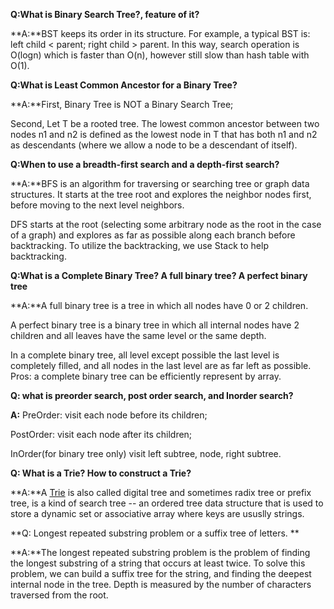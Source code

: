 **Q:What is Binary Search Tree?, feature of it?**

**A:**BST keeps its order in its structure. For example, a typical BST is: left child < parent; right child > parent. 
In this way, search operation is O(logn) which is faster than O(n), however still slow than hash table with O(1). 

**Q:What is Least Common Ancestor for a Binary Tree?**

**A:**First, Binary Tree is NOT a Binary Search Tree; 

Second, Let T be a rooted tree. The lowest common ancestor between two nodes n1 and n2 is defined as the lowest node in T that has both n1 and n2 as descendants (where we allow a node to be a descendant of itself).

**Q:When to use a breadth-first search and a depth-first search?**

**A:**BFS is an algorithm for traversing or searching tree or graph data structures.  It starts at the tree root and explores the neighbor nodes first, before moving to the next level neighbors.

DFS starts at the root (selecting some arbitrary node as the root in the case of a graph) and explores as far as possible along each branch before backtracking. To utilize the backtracking, we use Stack to help backtracking. 

**Q:What is a Complete Binary Tree? A full binary tree? A perfect binary tree**

**A:**A full binary tree is a tree in which all nodes have 0 or 2 children. 

A perfect binary tree is a binary tree in which all internal nodes have 2 children and all leaves have the same level or the same depth. 

In a complete binary tree, all level except possible the last level is completely filled, and all nodes in the last level are as far left as possible. Pros: a complete binary tree can be efficiently represent by array. 

**Q: what is preorder search, post order search, and Inorder search?**

**A:** PreOrder: visit each node before its children; 

PostOrder: visit each node after its children;

InOrder(for binary tree only) visit left subtree, node, right subtree.   

**Q: What is a Trie? How to construct a Trie?**

**A:**A [Trie](https://en.wikipedia.org/wiki/Trie) is also called digital tree and sometimes radix tree or prefix tree, is a kind of search tree -- an ordered tree data structure that is used to store a  dynamic set or associative array where keys are ususlly strings.

**Q: Longest repeated substring problem or a suffix tree of letters. **

**A:**The longest repeated substring problem is the problem of finding the longest substring of a string that occurs at least twice. To solve this problem, we can build a suffix tree for the string, and finding the deepest internal node in the tree. Depth is measured by the number of characters traversed from the root. 






